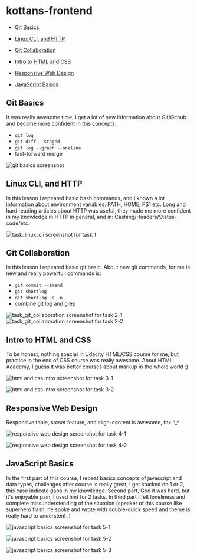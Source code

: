 # kottans-frontend

- [Git Basics](#git_basics)
- [Linux CLI, and HTTP](#linux_cli)
- [Git Collaboration](#git_collab)

- [Intro to HTML and CSS](#intro_html)
- [Responsive Web Design](#web_design)
- [JavaScript Basics](#js_basics)

## <a name="linux_cli">Git Basics</a>

It was really awesome time, I get a lot of new information
about Git/Github and became more confident in this concepts:

 - `git log` 
 - `git diff --staged`
 - `git log --graph --oneline`
 -  fast-forward merge

![git basics screenshot](task_git_basics/screenshot-task_0.png)



## <a name="linux_cli">Linux CLI, and HTTP</a>

In this lesson I repeated basic bash commands, and I known a lot information about environment variables: PATH, HOME, PS1 etc. Long and hard reading articles about HTTP was useful, they made me more confident in my knowledge in HTTP in general, and in: Cashing/Headers/Status-code/etc.

![task_linux_cli screenshot for task 1](task_linux_cli/screenshot-task_1.png)



## <a name="git_collab">Git Collaboration</a>

In this lesson I repeated basic git basic. About new git commands, for me is new and really powerfull commands is:

 - `git commit --amend` 
 - `git shortlog`
 - `git shortlog -s -n`
 -  combine git log and grep


![task_git_collaboration screenshot for task 2-1](task_git_collaboration/screenshot-task_2-1.png)
![task_git_collaboration screenshot for task 2-2](task_git_collaboration/screenshot-task_2-2.png)



## <a name="intro_html">Intro to HTML and CSS</a>

To be honest, nothing special in Udacity HTML/CSS course for me, 
but practice in the end of CSS course was really awesome. About HTML Academy, I guess it was better courses about markup in the whole world :)

![html and css intro screenshot for task 3-1](task_git_html_css_intro/screenshot-task_3-1.png)

![html and css intro screenshot for task 3-2](task_git_html_css_intro/screenshot-task_3-2.png)



## <a name="web_design">Responsive Web Design</a>

Responsive table, srcset feature, and align-content is awesome, thx ^_^

![responsive web design screenshot for task 4-1](task_responsive_web_design/screenshot-task_4-1.png)

![responsive web design screenshot for task 4-2](task_responsive_web_design/screenshot-task_4-2.png)



## <a name="js_basics">JavaScript Basics</a>

In the first part of this course, I repeat basics concepts of javascript and data types, challenges after course is really great, I get stucked on 1 or 2, this case indicate gaps in my knowledge. Second part, God it was hard, but it's enjoyable pain, I used hint for 2 tasks. In third part I felt loneliness and complete missunderstending of the situation (speaker of this course like superhero flash, he spoke and wrote with double-quick speed and theme is really hard to understent :)

![javascript basics screenshot for task 5-1](task_javascript_basics/screenshot-task_5-1.png)

![javascript basics screenshot for task 5-2](task_javascript_basics/screenshot-task_5-2.png)

![javascript basics screenshot for task 5-3](task_javascript_basics/screenshot-task_5-3.png)
